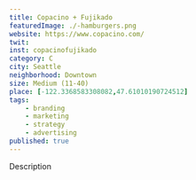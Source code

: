```yaml
---
title: Copacino + Fujikado
featuredImage: ./-hamburgers.png
website: https://www.copacino.com/
twit: 
inst: copacinofujikado
category: C
city: Seattle
neighborhood: Downtown
size: Medium (11-40)
place: [-122.3368583308082,47.61010190724512]
tags:
    - branding
    - marketing
    - strategy
    - advertising
published: true
---
```


Description
